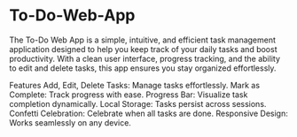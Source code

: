 # To-Do-Web-App
The To-Do Web App is a simple, intuitive, and efficient task management application designed to help you keep track of your daily tasks and boost productivity. With a clean user interface, progress tracking, and the ability to edit and delete tasks, this app ensures you stay organized effortlessly.

Features
Add, Edit, Delete Tasks: Manage tasks effortlessly.
Mark as Complete: Track progress with ease.
Progress Bar: Visualize task completion dynamically.
Local Storage: Tasks persist across sessions.
Confetti Celebration: Celebrate when all tasks are done.
Responsive Design: Works seamlessly on any device.
